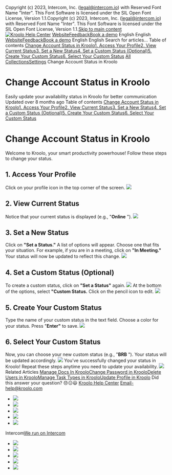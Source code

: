 Copyright (c) 2023, Intercom, Inc. (legal@intercom.io) with Reserved Font Name "Inter". This Font Software is licensed under the SIL Open Font License, Version 1.1.Copyright (c) 2023, Intercom, Inc. (legal@intercom.io) with Reserved Font Name "Inter". This Font Software is licensed under the SIL Open Font License, Version 1.1.[Skip to main content](https://help.kroolo.com/en/articles/9909142-change-account-status-in-kroolo#main-content)
[![Kroolo Help Center](https://downloads.intercomcdn.com/i/o/h4qkzypg/611116/ee699fbf23fef0f6d8d4f666d84c/37cdcedd14003d8fdcfdeda0a05c09cb)](https://help.kroolo.com/en/)
[Website](https://kroolo.com/)[Feedback](https://kroolo.featurebase.app/)[Book a demo](https://kroolo.com/book-demo)
English
English
[Website](https://kroolo.com/)[Feedback](https://kroolo.featurebase.app/)[Book a demo](https://kroolo.com/book-demo)
English
English
Search for articles...
Table of contents
[Change Account Status in Kroolo](https://help.kroolo.com/en/articles/9909142-change-account-status-in-kroolo#h_bf83d977ec)[1. Access Your Profile](https://help.kroolo.com/en/articles/9909142-change-account-status-in-kroolo#h_16027b3fab)[2. View Current Status](https://help.kroolo.com/en/articles/9909142-change-account-status-in-kroolo#h_4fb49c5eb6)[3. Set a New Status](https://help.kroolo.com/en/articles/9909142-change-account-status-in-kroolo#h_dd96346bc3)[4. Set a Custom Status (Optional)](https://help.kroolo.com/en/articles/9909142-change-account-status-in-kroolo#h_7eeb61d0b2)[5. Create Your Custom Status](https://help.kroolo.com/en/articles/9909142-change-account-status-in-kroolo#h_eec88e45d3)[6. Select Your Custom Status](https://help.kroolo.com/en/articles/9909142-change-account-status-in-kroolo#h_47cb78beb8)
[All Collections](https://help.kroolo.com/en/)[Settings](https://help.kroolo.com/en/collections/10446517-settings)
Change Account Status in Kroolo
# Change Account Status in Kroolo
Easily update your availability status in Kroolo for better communication
Updated over 8 months ago
Table of contents
[Change Account Status in Kroolo](https://help.kroolo.com/en/articles/9909142-change-account-status-in-kroolo#h_bf83d977ec)[1. Access Your Profile](https://help.kroolo.com/en/articles/9909142-change-account-status-in-kroolo#h_16027b3fab)[2. View Current Status](https://help.kroolo.com/en/articles/9909142-change-account-status-in-kroolo#h_4fb49c5eb6)[3. Set a New Status](https://help.kroolo.com/en/articles/9909142-change-account-status-in-kroolo#h_dd96346bc3)[4. Set a Custom Status (Optional)](https://help.kroolo.com/en/articles/9909142-change-account-status-in-kroolo#h_7eeb61d0b2)[5. Create Your Custom Status](https://help.kroolo.com/en/articles/9909142-change-account-status-in-kroolo#h_eec88e45d3)[6. Select Your Custom Status](https://help.kroolo.com/en/articles/9909142-change-account-status-in-kroolo#h_47cb78beb8)
# Change Account Status in Kroolo
Welcome to Kroolo, your smart productivity powerhouse! Follow these steps to change your status. 
## **1. Access Your Profile**
Click on your profile icon in the top corner of the screen.
[![](https://downloads.intercomcdn.com/i/o/1189214440/c67a61bfaf012bdad0494cc9/52bd1db5-f11b-484f-8e6c-f804fb2bef8a.gif?expires=1747842300&signature=c87de8064d626cde62b055d3ddf7241e45c8289111f28d3ecd26079146582ef8&req=dSEvH8t%2FmYVbWfMW1HO4zXQzb4o4fjJIX6ztM%2FtuJXEZhq9KqV4XywKNm%2Bnx%0AFu5ypQSbYLpVxBbrrTg%3D%0A)](https://downloads.intercomcdn.com/i/o/1189214440/c67a61bfaf012bdad0494cc9/52bd1db5-f11b-484f-8e6c-f804fb2bef8a.gif?expires=1747842300&signature=c87de8064d626cde62b055d3ddf7241e45c8289111f28d3ecd26079146582ef8&req=dSEvH8t%2FmYVbWfMW1HO4zXQzb4o4fjJIX6ztM%2FtuJXEZhq9KqV4XywKNm%2Bnx%0AFu5ypQSbYLpVxBbrrTg%3D%0A)
## **2. View Current Status**
Notice that your current status is displayed (e.g., "**Online** ").
[![](https://downloads.intercomcdn.com/i/o/1189214449/708aa131eb3422c8a9cb1ce3/2926b804-71ef-4e96-b3bf-1f165f4fee7d.png?expires=1747842300&signature=0089372be9776b4985d30746ea328ea2dc17712a8666d703539e58575feaf655&req=dSEvH8t%2FmYVbUPMW1HO4zbZat20EjroilBqOg8mKOvpqf4nXxR3lI6WSjhg%2F%0AcBjHXVEmMScA3bER7Vs%3D%0A)](https://downloads.intercomcdn.com/i/o/1189214449/708aa131eb3422c8a9cb1ce3/2926b804-71ef-4e96-b3bf-1f165f4fee7d.png?expires=1747842300&signature=0089372be9776b4985d30746ea328ea2dc17712a8666d703539e58575feaf655&req=dSEvH8t%2FmYVbUPMW1HO4zbZat20EjroilBqOg8mKOvpqf4nXxR3lI6WSjhg%2F%0AcBjHXVEmMScA3bER7Vs%3D%0A)
## **3. Set a New Status**
Click on **"Set a Status."** A list of options will appear. Choose one that fits your situation. For example, if you are in a meeting, click on **"In Meeting."**
Your status will now be updated to reflect this change.
[![](https://downloads.intercomcdn.com/i/o/1189214452/400a78ce1395cc53ed0baea7/1ddd8474-7cb8-43b0-b03d-f51da04a0456.png?expires=1747842300&signature=84f85e65db5bc3935c005727c082c386994fa19ac17168627da4ab6af5e6db5e&req=dSEvH8t%2FmYVaW%2FMW1HO4zVTZpQPgsxxL2cCwrxYZD5AEic1uouBaz%2BPcHlpU%0AM%2FrrgSXi4P%2FFn5psLxA%3D%0A)](https://downloads.intercomcdn.com/i/o/1189214452/400a78ce1395cc53ed0baea7/1ddd8474-7cb8-43b0-b03d-f51da04a0456.png?expires=1747842300&signature=84f85e65db5bc3935c005727c082c386994fa19ac17168627da4ab6af5e6db5e&req=dSEvH8t%2FmYVaW%2FMW1HO4zVTZpQPgsxxL2cCwrxYZD5AEic1uouBaz%2BPcHlpU%0AM%2FrrgSXi4P%2FFn5psLxA%3D%0A)
## **4. Set a Custom Status (Optional)**
To create a custom status, click on **"Set a Status"** again. 
[![](https://downloads.intercomcdn.com/i/o/1189214445/a89b1dbafc12442c4a29df6f/19e7f17a-0d02-44b5-9d48-84a900ea27be.gif?expires=1747842300&signature=722be7dd5e42bdf2f45c61b3d56671f74d4a4a27daf622734ecabc05e8341924&req=dSEvH8t%2FmYVbXPMW1HO4zXBUXUx3%2FWK%2FccxaVsV5VSUHsMqr84kC3k1aYJO%2F%0AJZoyCRnAhcp89XNOrus%3D%0A)](https://downloads.intercomcdn.com/i/o/1189214445/a89b1dbafc12442c4a29df6f/19e7f17a-0d02-44b5-9d48-84a900ea27be.gif?expires=1747842300&signature=722be7dd5e42bdf2f45c61b3d56671f74d4a4a27daf622734ecabc05e8341924&req=dSEvH8t%2FmYVbXPMW1HO4zXBUXUx3%2FWK%2FccxaVsV5VSUHsMqr84kC3k1aYJO%2F%0AJZoyCRnAhcp89XNOrus%3D%0A)
At the bottom of the options, select **"Custom Status.** Click on the pencil icon to edit.
[![](https://downloads.intercomcdn.com/i/o/1189214441/be38a52890995b1cb9af95e9/99a1a962-be2f-4f22-bafa-c25b76039fdf.png?expires=1747842300&signature=90b7239da3ddab1e42089602cd32336798a2ac628feacccb4d960e4853f35ad5&req=dSEvH8t%2FmYVbWPMW1HO4zYbDYiZtvZduYhmQ6xEfSkq23je7vt%2FlU%2Fhldbi%2B%0AOPWbgzUIHlnDyJxRjJY%3D%0A)](https://downloads.intercomcdn.com/i/o/1189214441/be38a52890995b1cb9af95e9/99a1a962-be2f-4f22-bafa-c25b76039fdf.png?expires=1747842300&signature=90b7239da3ddab1e42089602cd32336798a2ac628feacccb4d960e4853f35ad5&req=dSEvH8t%2FmYVbWPMW1HO4zYbDYiZtvZduYhmQ6xEfSkq23je7vt%2FlU%2Fhldbi%2B%0AOPWbgzUIHlnDyJxRjJY%3D%0A)
## **5. Create Your Custom Status**
Type the name of your custom status in the text field. Choose a color for your status. Press "**Enter"** to save.
[![](https://downloads.intercomcdn.com/i/o/1189214447/60ba6810d9fb13c34a28d905/9b420801-b6f2-4278-83af-9cf5d79e40b9.gif?expires=1747842300&signature=e732ebccdf651342be6d0917b084272d70c741bebaaaada4cdfd628fd82a2a1f&req=dSEvH8t%2FmYVbXvMW1HO4zcxVVFssANLKj4vsoGfGPHjvongu1C%2B3KFVqBZD6%0AqtH0GViByrcIyNcJBQo%3D%0A)](https://downloads.intercomcdn.com/i/o/1189214447/60ba6810d9fb13c34a28d905/9b420801-b6f2-4278-83af-9cf5d79e40b9.gif?expires=1747842300&signature=e732ebccdf651342be6d0917b084272d70c741bebaaaada4cdfd628fd82a2a1f&req=dSEvH8t%2FmYVbXvMW1HO4zcxVVFssANLKj4vsoGfGPHjvongu1C%2B3KFVqBZD6%0AqtH0GViByrcIyNcJBQo%3D%0A)
## **6. Select Your Custom Status**
Now, you can choose your new custom status (e.g., "**BRB** "). Your status will be updated accordingly.
[![](https://downloads.intercomcdn.com/i/o/1189214448/e9d71760fe9f141949e3727d/2490099e-ca92-4c56-b834-5136d9f6b50e.gif?expires=1747842300&signature=370384a0a75828d3e09a52873c019f659401b8f862c3bc558abd7f98ec9c1079&req=dSEvH8t%2FmYVbUfMW1HO4zSeZy%2FjdOJCgw39VBe%2BxSx79tusL62JKytfuFiyg%0AJV9kdoH3UC3RIjOjfU4%3D%0A)](https://downloads.intercomcdn.com/i/o/1189214448/e9d71760fe9f141949e3727d/2490099e-ca92-4c56-b834-5136d9f6b50e.gif?expires=1747842300&signature=370384a0a75828d3e09a52873c019f659401b8f862c3bc558abd7f98ec9c1079&req=dSEvH8t%2FmYVbUfMW1HO4zSeZy%2FjdOJCgw39VBe%2BxSx79tusL62JKytfuFiyg%0AJV9kdoH3UC3RIjOjfU4%3D%0A)
You’ve successfully changed your status in Kroolo! Repeat these steps anytime you need to update your availability.
[![](https://downloads.intercomcdn.com/i/o/1189239110/bb945efa280ad365d50fe381/cta+2.png?expires=1747842300&signature=3acc07ec6e98d7da16311797876998ea5ea690a60a11b932c9dce1ddb529e519&req=dSEvH8t9lIBeWfMW1HO4zYnPhHogEXS2G1H3q2ovtWFYjMBFRkVcKcwZCX%2BI%0AFimHlbvwFasjGMqrhxQ%3D%0A)](https://kroolo.com/)
Related Articles
[Manage Docs In Kroolo](https://help.kroolo.com/en/articles/9881055-manage-docs-in-kroolo)[Change Password in Kroolo](https://help.kroolo.com/en/articles/9891550-change-password-in-kroolo)[Delete Users in Kroolo](https://help.kroolo.com/en/articles/9895539-delete-users-in-kroolo)[Manage Task Types in Kroolo](https://help.kroolo.com/en/articles/9895602-manage-task-types-in-kroolo)[Update Profile in Kroolo](https://help.kroolo.com/en/articles/9895611-update-profile-in-kroolo)
Did this answer your question?
😞😐😃
[Kroolo Help Center](https://help.kroolo.com/en/)
Email-help@kroolo.com
  * [![](https://intercom.help/kroolo/assets/svg/icon:social-facebook/FFFFFF)](https://www.facebook.com/profile.php?id=61553808299270)
  * [![](https://intercom.help/kroolo/assets/svg/icon:social-linkedin/FFFFFF)](https://www.linkedin.com/company/getkroolo)
  * [![](https://intercom.help/kroolo/assets/svg/icon:social-instagram/FFFFFF)](https://www.instagram.com/getkroolo)
  * [![](https://intercom.help/kroolo/assets/svg/icon:social-youtube/FFFFFF)](https://www.youtube.com/@getkroolo/featured)
  * [![](https://intercom.help/kroolo/assets/svg/icon:social-twitter-x/FFFFFF)](https://www.twitter.com/getkroolo)


Intercom[We run on Intercom](https://www.intercom.com/intercom-link?company=Kroolo&solution=customer-support&utm_campaign=intercom-link&utm_content=We+run+on+Intercom&utm_medium=help-center&utm_referrer=https%3A%2F%2Fhelp.kroolo.com%2Fen%2Farticles%2F9909142-change-account-status-in-kroolo&utm_source=desktop-web)
  * [![](https://intercom.help/kroolo/assets/svg/icon:social-facebook/FFFFFF)](https://www.facebook.com/profile.php?id=61553808299270)
  * [![](https://intercom.help/kroolo/assets/svg/icon:social-linkedin/FFFFFF)](https://www.linkedin.com/company/getkroolo)
  * [![](https://intercom.help/kroolo/assets/svg/icon:social-instagram/FFFFFF)](https://www.instagram.com/getkroolo)
  * [![](https://intercom.help/kroolo/assets/svg/icon:social-youtube/FFFFFF)](https://www.youtube.com/@getkroolo/featured)
  * [![](https://intercom.help/kroolo/assets/svg/icon:social-twitter-x/FFFFFF)](https://www.twitter.com/getkroolo)


